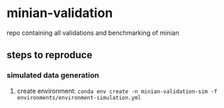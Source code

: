 # minian-validation

repo containing all validations and benchmarking of minian

## steps to reproduce

### simulated data generation

1. create environment: `conda env create -n minian-validation-sim -f environments/environment-simulation.yml`